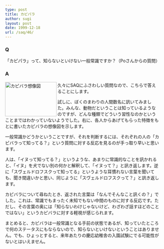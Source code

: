 ```yaml
---
type: post
title: カピバラ
author: sugi
layout: post
date: 1999-12-18
url: /saq/46/
---
```

### Q 

「カピパラ」って、知らないといけない一般常識ですか？（Poさんからの質問）

### A 

<img src="/images/saq/capybara.png" width="168" height="112" alt="カピバラ想像図" align="left" />久々にSAQにふさわしい質問なので、こちらで答えることにします。

試しに、ぼくのまわりの人間数名に訊いてみました。みんな、動物だということは知っているようなのですが、どんな種類でどういう習性なのかということまではわかっていないようでした。右に、各人からあげてもらった特徴をもとに書いたカピバラの想像図を示します。

一般常識かどうかということですが、それを判断するには、それぞれの人の「カピバラって知ってる？」という質問に対する反応を見るのが手っ取り早いと思います。

人は、「イヌって知ってる？」というような、あまりに常識的なことを訊かれると、「イヌ」を犬でない別の何かと解釈して、「イヌって？」と訊き返します。逆に「スヴェルドロフスクって知ってる」というような耳慣れない言葉を聞いても、聞き間違いかと思い、同じように「スヴェルドロフスクって？」と訊き返します。

カピバラについて尋ねたとき、返された言葉は「なんでそんなこと訊くの？」でした。これは、常識でもまったく未知でもない中間のものに対する反応です。ただし、その言葉の奥には「知らないわけじゃないけど、わざわざ話すほどのことではない」というカピバラに対する軽視が感じられます。

まとめると、カピバラは一般常識となる手前の状態であるが、知っていたところで何のステータスにもならないので、知らないといけないということはありません。でも、ひょっとすると、来年あたりの慶応幼稚舎の入園試験にでる可能性がないとはいえません。
